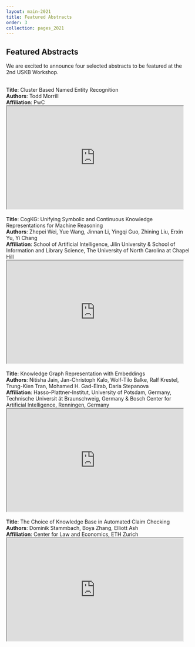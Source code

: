 ```yaml
---
layout: main-2021
title: Featured Abstracts
order: 3
collection: pages_2021
---
```


## Featured Abstracts

We are excited to announce four selected abstracts to be featured at the 2nd USKB Workshop.

<br />

<div class="row">
	<div class="col">
		<strong>Title</strong>: Cluster Based Named Entity Recognition<br />
		<strong>Authors</strong>: Todd Morrill<br />
		<strong>Affiliation</strong>: PwC<br />
	</div>
	<div class="col">
		<iframe allow="fullscreen;" width="480px" height="280px" src="https://www.youtube.com/embed/iua_L8t_7Y4"></iframe>
	</div>
</div>

<br />

<div class="row">
	<div class="col">
		<strong>Title</strong>: CogKG: Unifying Symbolic and Continuous Knowledge Representations for Machine Reasoning<br />
		<strong>Authors</strong>: Zhepei Wei, Yue Wang, Jinnan Li, Yingqi Guo, Zhining Liu, Erxin Yu, Yi Chang<br />
		<strong>Affiliation</strong>: School of Artificial Intelligence, Jilin University & School of Information and Library Science, The University of North Carolina at Chapel Hill<br />
	</div>
	<div class="col">
		<iframe allow="fullscreen;" width="480px" height="280px" src="https://www.youtube.com/embed/TODO"></iframe>
	</div>
</div>

<br />

<div class="row">
	<div class="col">
		<strong>Title</strong>: Knowledge Graph Representation with Embeddings<br />
		<strong>Authors</strong>: Nitisha Jain, Jan-Christoph Kalo, Wolf-Tilo Balke, Ralf Krestel, Trung-Kien Tran, Mohamed H. Gad-Elrab, Daria Stepanova<br />
		<strong>Affiliation</strong>: Hasso-Plattner-Institut, University of Potsdam, Germany, Technische Universit ̈at Braunschweig, Germany & Bosch Center for Artificial Intelligence, Renningen, Germany<br />
	</div>
	<div class="col">
		<iframe allow="fullscreen;" width="480px" height="280px" src="https://www.youtube.com/embed/WQX3R7r1mzE"></iframe>
	</div>
</div>

<br />

<div class="row">
	<div class="col">
		<strong>Title</strong>: The Choice of Knowledge Base in Automated Claim Checking<br />
		<strong>Authors</strong>: Dominik Stammbach, Boya Zhang, Elliott Ash<br />
		<strong>Affiliation</strong>: Center for Law and Economics, ETH Zurich<br />
	</div>
	<div class="col">
		<iframe allow="fullscreen;" width="480px" height="280px" src="https://www.youtube.com/embed/TODO"></iframe>
	</div>
</div>


<br />
